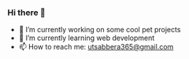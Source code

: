 ### Hi there 👋

- 🔭 I’m currently working on some cool pet projects
- 🌱 I’m currently learning web development
- 📫 How to reach me: utsabbera365@gmail.com
